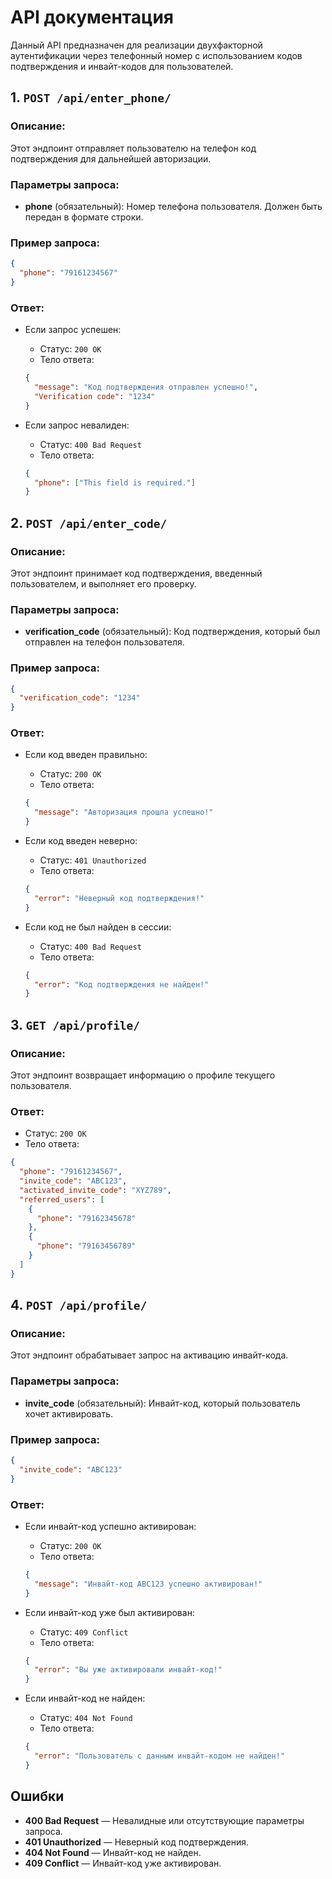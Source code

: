 
# API документация

Данный API предназначен для реализации двухфакторной аутентификации через телефонный номер с использованием кодов подтверждения и инвайт-кодов для пользователей.

## 1. `POST /api/enter_phone/`

### Описание:
Этот эндпоинт отправляет пользователю на телефон код подтверждения для дальнейшей авторизации.

### Параметры запроса:
- **phone** (обязательный): Номер телефона пользователя. Должен быть передан в формате строки.

### Пример запроса:
```json
{
  "phone": "79161234567"
}
```

### Ответ:
- Если запрос успешен:
  - Статус: `200 OK`
  - Тело ответа:
  ```json
  {
    "message": "Код подтверждения отправлен успешно!",
    "Verification code": "1234"
  }
  ```

- Если запрос невалиден:
  - Статус: `400 Bad Request`
  - Тело ответа:
  ```json
  {
    "phone": ["This field is required."]
  }
  ```

## 2. `POST /api/enter_code/`

### Описание:
Этот эндпоинт принимает код подтверждения, введенный пользователем, и выполняет его проверку.

### Параметры запроса:
- **verification_code** (обязательный): Код подтверждения, который был отправлен на телефон пользователя.

### Пример запроса:
```json
{
  "verification_code": "1234"
}
```

### Ответ:
- Если код введен правильно:
  - Статус: `200 OK`
  - Тело ответа:
  ```json
  {
    "message": "Авторизация прошла успешно!"
  }
  ```

- Если код введен неверно:
  - Статус: `401 Unauthorized`
  - Тело ответа:
  ```json
  {
    "error": "Неверный код подтверждения!"
  }
  ```

- Если код не был найден в сессии:
  - Статус: `400 Bad Request`
  - Тело ответа:
  ```json
  {
    "error": "Код подтверждения не найден!"
  }
  ```

## 3. `GET /api/profile/`

### Описание:
Этот эндпоинт возвращает информацию о профиле текущего пользователя.

### Ответ:
- Статус: `200 OK`
- Тело ответа:
```json
{
  "phone": "79161234567",
  "invite_code": "ABC123",
  "activated_invite_code": "XYZ789",
  "referred_users": [
    {
      "phone": "79162345678"
    },
    {
      "phone": "79163456789"
    }
  ]
}
```

## 4. `POST /api/profile/`

### Описание:
Этот эндпоинт обрабатывает запрос на активацию инвайт-кода.

### Параметры запроса:
- **invite_code** (обязательный): Инвайт-код, который пользователь хочет активировать.

### Пример запроса:
```json
{
  "invite_code": "ABC123"
}
```

### Ответ:
- Если инвайт-код успешно активирован:
  - Статус: `200 OK`
  - Тело ответа:
  ```json
  {
    "message": "Инвайт-код ABC123 успешно активирован!"
  }
  ```

- Если инвайт-код уже был активирован:
  - Статус: `409 Conflict`
  - Тело ответа:
  ```json
  {
    "error": "Вы уже активировали инвайт-код!"
  }
  ```

- Если инвайт-код не найден:
  - Статус: `404 Not Found`
  - Тело ответа:
  ```json
  {
    "error": "Пользователь с данным инвайт-кодом не найден!"
  }
  ```

## Ошибки

- **400 Bad Request** — Невалидные или отсутствующие параметры запроса.
- **401 Unauthorized** — Неверный код подтверждения.
- **404 Not Found** — Инвайт-код не найден.
- **409 Conflict** — Инвайт-код уже активирован.

